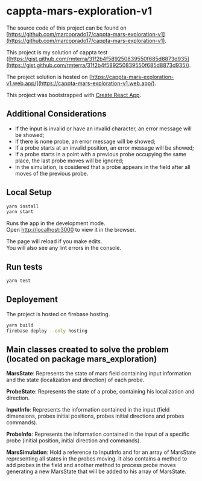 # cappta-mars-exploration-v1

The source code of this project can be found on [https://github.com/marcoprado17/cappta-mars-exploration-v1](https://github.com/marcoprado17/cappta-mars-exploration-v1).

This project is my solution of cappta test ([https://gist.github.com/rmterra/31f2b4f589250839550f685d8873d935](https://gist.github.com/rmterra/31f2b4f589250839550f685d8873d935)).

The project solution is hosted on [https://cappta-mars-exploration-v1.web.app/](https://cappta-mars-exploration-v1.web.app/).

This project was bootstrapped with [Create React App](https://github.com/facebook/create-react-app).

## Additional Considerations

* If the input is invalid or have an invalid character, an error message will be showed;
* If there is none probe, an error message will be showed;
* If a probe starts at an invalid position, an error message will be showed;
* If a probe starts in a point with a previous probe occupying the same place, the last probe moves will be ignored;
* In the simulation, is cosidered that a probe appears in the field after all moves of the previous probe.

## Local Setup

```sh
yarn install
yarn start
```

Runs the app in the development mode.\
Open [http://localhost:3000](http://localhost:3000) to view it in the browser.

The page will reload if you make edits.\
You will also see any lint errors in the console.

## Run tests

```sh
yarn test
```

## Deployement

The project is hosted on firebase hosting.

```sh
yarn build
firebase deploy --only hosting
```

## Main classes created to solve the problem (located on package mars_exploration)

**MarsState**: Represents the state of mars field containing input information and the state (localization and direction) of each probe.

**ProbeState**: Represents the state of a probe, containing his localization and direction.

**InputInfo**: Represents the information contained in the input (field dimensions, probes initial positions, probes initial directions and probes commands).

**ProbeInfo**: Represents the information contained in the input of a specific probe (initial position, initial direction and commands).

**MarsSimulation**: Hold a reference to InputInfo and for an array of MarsState representing all states in the probes moving. It also contains a method to
add probes in the field and another method to process probe moves generating a new MarsState that will be added to his array of MarsState.

